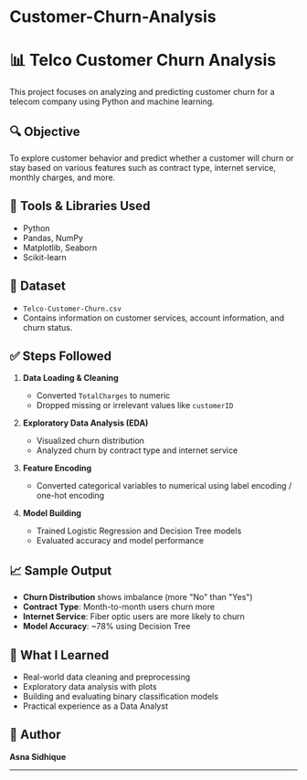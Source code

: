 # Customer-Churn-Analysis
# 📊 Telco Customer Churn Analysis

This project focuses on analyzing and predicting customer churn for a telecom company using Python and machine learning.

## 🔍 Objective
To explore customer behavior and predict whether a customer will churn or stay based on various features such as contract type, internet service, monthly charges, and more.

## 🧰 Tools & Libraries Used
- Python
- Pandas, NumPy
- Matplotlib, Seaborn
- Scikit-learn

## 📁 Dataset
- `Telco-Customer-Churn.csv`  
- Contains information on customer services, account information, and churn status.

## ✅ Steps Followed
1. **Data Loading & Cleaning**  
   - Converted `TotalCharges` to numeric  
   - Dropped missing or irrelevant values like `customerID`

2. **Exploratory Data Analysis (EDA)**  
   - Visualized churn distribution  
   - Analyzed churn by contract type and internet service

3. **Feature Encoding**  
   - Converted categorical variables to numerical using label encoding / one-hot encoding

4. **Model Building**  
   - Trained Logistic Regression and Decision Tree models  
   - Evaluated accuracy and model performance

## 📈 Sample Output

- **Churn Distribution** shows imbalance (more "No" than "Yes")
- **Contract Type**: Month-to-month users churn more
- **Internet Service**: Fiber optic users are more likely to churn
- **Model Accuracy**: ~78% using Decision Tree

## 🧠 What I Learned
- Real-world data cleaning and preprocessing
- Exploratory data analysis with plots
- Building and evaluating binary classification models
- Practical experience as a Data Analyst

## 📌 Author
**Asna Sidhique**

---

